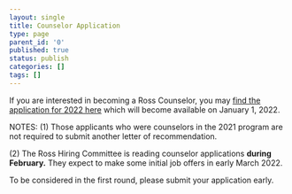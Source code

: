 ```yaml
---
layout: single
title: Counselor Application
type: page
parent_id: '0'
published: true
status: publish
categories: []
tags: []
---
```


If you are interested in becoming a Ross Counselor, you may [find the application for 2022 here](https://www.mathprograms.org/db/programs/1221) which will become available on January 1, 2022.

NOTES:
(1) Those applicants who were counselors in the 2021 program are not required to submit another letter of recommendation.

(2) The Ross Hiring Committee is reading counselor applications **during February.**  They expect to make some initial job offers in early March 2022.

To be considered in the first round, please submit your application early.
